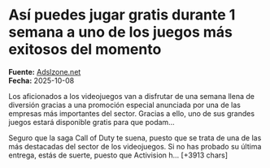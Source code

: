 # Así puedes jugar gratis durante 1 semana a uno de los juegos más exitosos del momento

**Fuente:** [Adslzone.net](https://www.adslzone.net/noticias/videojuegos/jugar-gratis-1-semana-juegos-mas-exitosos/)  
**Fecha:** 2025-10-08

Los aficionados a los videojuegos van a disfrutar de una semana llena de diversión gracias a una promoción especial anunciada por una de las empresas más importantes del sector. Gracias a ello, uno de sus grandes juegos estará disponible gratis para que podam…

Seguro que la saga Call of Duty te suena, puesto que se trata de una de las más destacadas del sector de los videojuegos. Si no has probado su última entrega, estás de suerte, puesto que Activision h… [+3913 chars]
